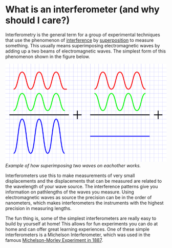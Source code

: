 # What is an interferometer (and why should I care?)

Interferometry is the general term for a group of experimental techniques that use the phenomenon of [interference](https://en.wikipedia.org/wiki/Wave_interference) by [superposition](https://en.wikipedia.org/wiki/Superposition_principle) to measure something. This usually means superimposing electromagnetic waves by adding up a two beams of electromagnetic waves. The simplest form of this phenomenon shown in the figure below.

![Alt text](../images/superposition.PNG)
*Example of how superimposing two waves on eachother works.*

 Interferometers use this to make measurements of very small displacements and the displacements that can be measured are related to the wavelength of your wave source. The interference patterns give you information on pathlengths of the waves you measure. Using electromagnetic waves as source the precision can be in the order of nanometers, which makes interferometers the instruments with the highest precision in measuring lengths.

The fun thing is, some of the simplest interferometers are really easy to build by yourself at home! This allows for fun experiments you can do at home and can offer great learning experiences. One of these simple interferometers is a Michelson Interferometer, which was used in the famous [Michelson-Morley Experiment in 1887](https://en.wikipedia.org/wiki/Michelson%E2%80%93Morley_experiment).
